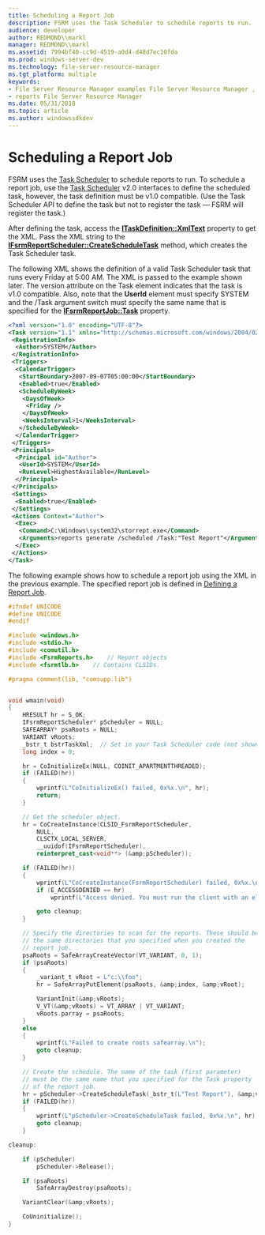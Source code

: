 ```yaml
---
title: Scheduling a Report Job
description: FSRM uses the Task Scheduler to schedule reports to run.
audience: developer
author: REDMOND\\markl
manager: REDMOND\\markl
ms.assetid: 7994bf40-cc9d-4519-a0d4-d48d7ec10fda
ms.prod: windows-server-dev
ms.technology: file-server-resource-manager
ms.tgt_platform: multiple
keywords:
- File Server Resource Manager examples File Server Resource Manager , scheduling a report job
- reports File Server Resource Manager
ms.date: 05/31/2018
ms.topic: article
ms.author: windowssdkdev
---
```


# Scheduling a Report Job

FSRM uses the [Task Scheduler](https://msdn.microsoft.com/library/windows/desktop/aa383614) to schedule reports to run. To schedule a report job, use the [Task Scheduler](https://msdn.microsoft.com/library/windows/desktop/aa383614) v2.0 interfaces to define the scheduled task, however, the task definition must be v1.0 compatible. (Use the Task Scheduler API to define the task but not to register the task — FSRM will register the task.)

After defining the task, access the [**ITaskDefinition::XmlText**](https://msdn.microsoft.com/library/windows/desktop/aa381327) property to get the XML. Pass the XML string to the [**IFsrmReportScheduler::CreateScheduleTask**](/windows/previous-versions/FsrmReports/nf-fsrmreports-ifsrmreportscheduler-createscheduletask?branch=master) method, which creates the Task Scheduler task.

The following XML shows the definition of a valid Task Scheduler task that runs every Friday at 5:00 AM. The XML is passed to the example shown later. The version attribute on the Task element indicates that the task is v1.0 compatible. Also, note that the **UserId** element must specify SYSTEM and the /Task argument switch must specify the same name that is specified for the [**IFsrmReportJob::Task**](/windows/previous-versions/FsrmReports/nf-fsrmreports-ifsrmreportjob-get_task?branch=master) property.


```XML
<?xml version="1.0" encoding="UTF-8"?>
<Task version="1.1" xmlns="http://schemas.microsoft.com/windows/2004/02/mit/task">
 <RegistrationInfo>
  <Author>SYSTEM</Author>
 </RegistrationInfo>
 <Triggers>
  <CalendarTrigger>
   <StartBoundary>2007-09-07T05:00:00</StartBoundary>
   <Enabled>true</Enabled>
   <ScheduleByWeek>
    <DaysOfWeek>
     <Friday />
    </DaysOfWeek>
    <WeeksInterval>1</WeeksInterval>
   </ScheduleByWeek>
  </CalendarTrigger>
 </Triggers>
 <Principals>
  <Principal id="Author">
   <UserId>SYSTEM</UserId>
   <RunLevel>HighestAvailable</RunLevel>
  </Principal>
 </Principals>
 <Settings>
  <Enabled>true</Enabled>
 </Settings>
 <Actions Context="Author">
  <Exec>
   <Command>C:\Windows\system32\storrept.exe</Command>
   <Arguments>reports generate /scheduled /Task:"Test Report"</Arguments>
  </Exec>
 </Actions>
</Task>
```



The following example shows how to schedule a report job using the XML in the previous example. The specified report job is defined in [Defining a Report Job](defining-a-report-job.md).


```C++
#ifndef UNICODE
#define UNICODE
#endif

#include <windows.h>
#include <stdio.h>
#include <comutil.h>
#include <FsrmReports.h>    // Report objects
#include <fsrmtlb.h>    // Contains CLSIDs.

#pragma comment(lib, "comsupp.lib")


void wmain(void)
{
    HRESULT hr = S_OK;
    IFsrmReportScheduler* pScheduler = NULL;
    SAFEARRAY* psaRoots = NULL;
    VARIANT vRoots;
    _bstr_t bstrTaskXml;  // Set in your Task Scheduler code (not shown)
    long index = 0;

    hr = CoInitializeEx(NULL, COINIT_APARTMENTTHREADED);
    if (FAILED(hr))
    {
        wprintf(L"CoInitializeEx() failed, 0x%x.\n", hr);
        return;
    }

    // Get the scheduler object.
    hr = CoCreateInstance(CLSID_FsrmReportScheduler, 
        NULL,
        CLSCTX_LOCAL_SERVER,
        __uuidof(IFsrmReportScheduler),
        reinterpret_cast<void**> (&amp;pScheduler));

    if (FAILED(hr))
    {
        wprintf(L"CoCreateInstance(FsrmReportScheduler) failed, 0x%x.\n", hr);
        if (E_ACCESSDENIED == hr)
            wprintf(L"Access denied. You must run the client with an elevated token.\n");

        goto cleanup;
    }

    // Specify the directories to scan for the reports. These should be
    // the same directories that you specified when you created the
    // report job.
    psaRoots = SafeArrayCreateVector(VT_VARIANT, 0, 1);
    if (psaRoots)
    {
        _variant_t vRoot = L"c:\\foo";
        hr = SafeArrayPutElement(psaRoots, &amp;index, &amp;vRoot);

        VariantInit(&amp;vRoots);
        V_VT(&amp;vRoots) = VT_ARRAY | VT_VARIANT;
        vRoots.parray = psaRoots;
    }
    else
    {
        wprintf(L"Failed to create roots safearray.\n");
        goto cleanup;
    }

    // Create the schedule. The name of the task (first parameter)
    // must be the same name that you specified for the Task property
    // of the report job.
    hr = pScheduler->CreateScheduleTask(_bstr_t(L"Test Report"), &amp;vRoots, bstrTaskXml));
    if (FAILED(hr))
    {
        wprintf(L"pScheduler->CreateScheduleTask failed, 0x%x.\n", hr);
        goto cleanup;
    }

cleanup:

    if (pScheduler)
        pScheduler->Release();

    if (psaRoots)
        SafeArrayDestroy(psaRoots);

    VariantClear(&amp;vRoots);

    CoUninitialize();
}
```



 

 




